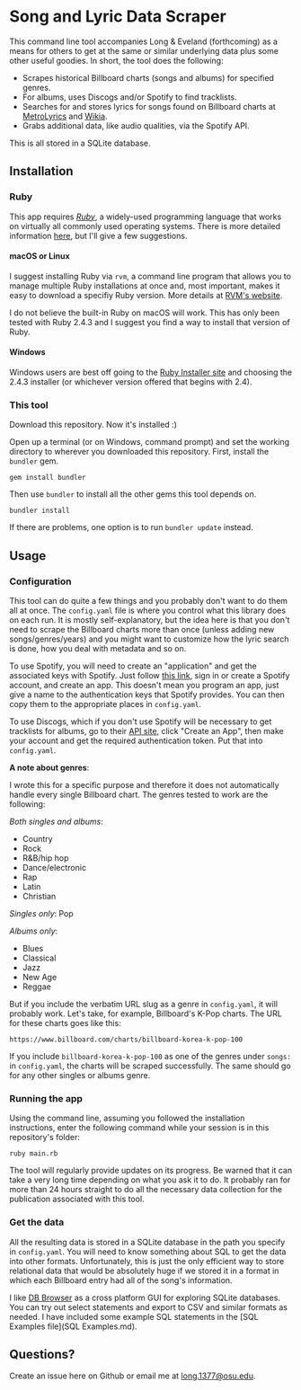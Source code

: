 # Song and Lyric Data Scraper

This command line tool accompanies Long & Eveland (forthcoming) as a means for
others to get at the same or similar underlying data plus some other useful 
goodies. In short, the tool does the following:

* Scrapes historical Billboard charts (songs and albums) for specified genres.
* For albums, uses Discogs and/or Spotify to find tracklists.
* Searches for and stores lyrics for songs found on Billboard charts at
[MetroLyrics](http://metrolyrics.com) and [Wikia](http://lyrics.wikia.com).
* Grabs additional data, like audio qualities, via the Spotify API.  

This is all stored in a SQLite database.

## Installation

### Ruby

This app requires [*Ruby*](https://www.ruby-lang.org), a widely-used programming
language that works on virtually all commonly used operating systems. There is 
more detailed information [here](https://www.ruby-lang.org/en/documentation/installation/),
but I'll give a few suggestions.

#### macOS or Linux

I suggest installing Ruby via `rvm`, a command line program that allows you to
manage multiple Ruby installations at once and, most important, makes it easy
to download a specifiy Ruby version. More details at [RVM's website](http://rvm.io/).

I do not believe the built-in Ruby on macOS will work. This has only been tested
with Ruby 2.4.3 and I suggest you find a way to install that version of Ruby.

#### Windows

Windows users are best off going to the 
[Ruby Installer site](https://rubyinstaller.org/downloads/) and choosing the 
2.4.3 installer (or whichever version offered that begins with 2.4).

### This tool

Download this repository. Now it's installed :)

Open up a terminal (or on Windows, command prompt) and set the working 
directory to wherever you downloaded this repository. First, install
the `bundler` gem.

`gem install bundler`

Then use `bundler` to install all the other gems this tool depends on.

`bundler install`

If there are problems, one option is to run `bundler update` instead.

## Usage

### Configuration

This tool can do quite a few things and you probably don't want to do 
them all at once. The `config.yaml` file is where you control what
this library does on each run. It is mostly self-explanatory, but
the idea here is that you don't need to scrape the Billboard charts 
more than once (unless adding new songs/genres/years) and you might 
want to customize how the lyric search is done, how you deal with 
metadata and so on.

To use Spotify, you will need to create an "application" and get the
associated keys with Spotify. Just follow 
[this link](https://beta.developer.spotify.com/dashboard/), sign in
or create a Spotify account, and create an app. This doesn't mean you
program an app, just give a name to the authentication keys that Spotify
provides. You can then copy them to the appropriate places in 
`config.yaml`.

To use Discogs, which if you don't use Spotify will be necessary to
get tracklists for albums, go to their 
[API site](https://www.discogs.com/developers/), click "Create an App",
then make your account and get the required authentication token. Put
that into `config.yaml`.

**A note about genres**:

I wrote this for a specific purpose and therefore it does not automatically
handle every single Billboard chart. The genres tested to work are the 
following:

*Both singles and albums*: 
* Country
* Rock
* R&B/hip hop
* Dance/electronic
* Rap
* Latin
* Christian

*Singles only*: Pop

*Albums only*:
* Blues
* Classical
* Jazz
* New Age
* Reggae

But if you include the verbatim URL slug as a genre in `config.yaml`,
it will probably work. Let's take, for example, Billboard's K-Pop 
charts. The URL for these charts goes like this:

`https://www.billboard.com/charts/billboard-korea-k-pop-100`

If you include `billboard-korea-k-pop-100`
as one of the genres under `songs:` in `config.yaml`,
the charts will be scraped successfully. The same should go for
any other singles or albums genre.

### Running the app

Using the command line, assuming you followed the installation instructions,
enter the following command while your session is in this repository's folder:

`ruby main.rb`

The tool will regularly provide updates on its progress. Be warned that it can
take a very long time depending on what you ask it to do. It probably ran
for more than 24 hours straight to do all the necessary data collection for the
publication associated with this tool.

### Get the data

All the resulting data is stored in a SQLite database in the path you specify
in `config.yaml`. You will need to know something about SQL to get the data 
into other formats. Unfortunately, this is just the only efficient way to store
relational data that would be absolutely huge if we stored it in a format in 
which each Billboard entry had all of the song's information.

I like [DB Browser](http://sqlitebrowser.org/) as a cross platform GUI for 
exploring SQLite databases. You can try out select statements and export to
CSV and similar formats as needed. I have included some example SQL statements
in the [SQL Examples file](SQL Examples.md).

## Questions?

Create an issue here on Github or email me at long.1377@osu.edu.
